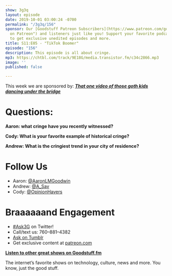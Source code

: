 ```yaml
---
show: 3g3q
layout: episode
date: 2019-10-01 03:00:24 -0700
permalink: "/3g3q/156"
sponsor: Our [Goodstuff Patreon Subscribers](https://www.patreon.com/goodstuff "Goodstuff
  on Patreon") and listeners just like you! Support your favorite podcasts directly
  to get exclusive unedited episodes and more.
title: S11:E05 - "TikTok Boomer"
episode: "156"
description: This episode is all about cringe.
mp3: https://chtbl.com/track/9E18G/media.transistor.fm/c34c2866.mp3
image: ''
published: false

---
```

This week we are sponsored by: [**_That one video of those goth kids dancing under the bridge_**](https://www.youtube.com/watch?v=gPbVRpRgHso)

# Questions:

**Aaron: what cringe have you recently witnessed?**

**Cody: What is your favorite example of historical cringe?**

**Andrew: What is the cringiest trend in your city of residence?**

# Follow Us

* Aaron: [@AaronLMGoodwin](http://twitter.com/aaronlmgoodwin)
* Andrew: [@A_Sav](http://twitter.com/a_sav)
* Cody: [@OpinionHavers](https://twitter.com/opinionhavers)

# Braaaaaand Engagement

* [#Ask3G](http://twitter.com/) on Twitter!
* Call/text us: 760–881–4382
* [Ask on Tumblr](http://3g3q.co/ask)
* Get exclusive content at [patreon.com](http://www.patreon.com/3g3q)

[**Listen to other great shows on Goodstuff.fm**](http://goodstuff.fm/)

The internet’s favorite shows on technology, culture, news and more. You know, just the good stuff.